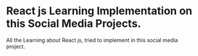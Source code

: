 # React js Learning Implementation on this Social Media Projects.

All the Learning about React js, tried to implement in this social media project.

